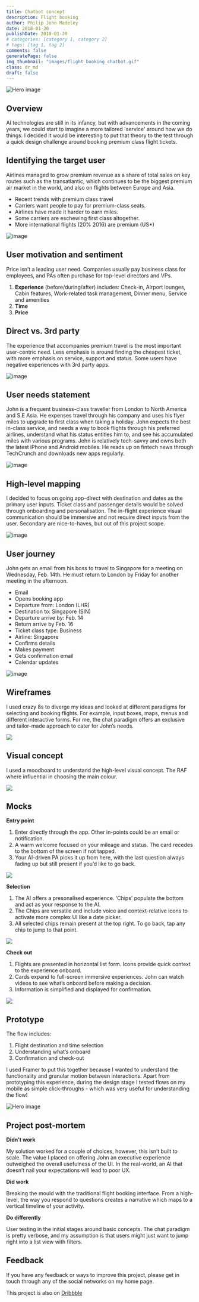 ```yaml
---
title: Chatbot concept
description: Flight booking
author: Philip John Madeley
date: 2018-01-20
publishDate: 2018-01-20
# categories: [category 1, category 2]
# tags: [tag 1, tag 2]
comments: false
generatePage: false
img_thumbnail: "images/flight_booking_chatbot.gif"
class: dr_md
draft: false
---
```


![Hero image](/images/flight_booking_chatbot.gif)

## Overview
AI technologies are still in its infancy, but with advancements in the coming years, we could start to imagine a more tailored 'service' around how we do things. I decided it would be interesting to put that theory to the test through a quick design challenge around booking premium class flight tickets.

## Identifying the target user
Airlines managed to grow premium revenue as a share of total sales on key routes such as the transatlantic, which continues to be the biggest premium air market in the world, and also on flights between Europe and Asia.

* Recent trends with premium class travel
* Carriers want people to pay for premium-class seats.
* Airlines have made it harder to earn miles.
* Some carriers are eschewing first class altogether.
* More international flights (20% 2016) are premium (US*)


![image](/images/flight-booking-chart.jpg)



## User motivation and sentiment

Price isn’t a leading user need.
Companies usually pay business class for employees, and PAs often purchase for top-level directors and VPs.

1. <b>Experience</b> (before/during/after)
  includes: Check-in, Airport lounges, Cabin features, Work-related task management, Dinner menu, Service and amenities
2. <b>Time</b>
3. <b>Price</b>

## Direct vs. 3rd party
The experience that accompanies premium travel is the most important user-centric need. Less emphasis is around finding the cheapest ticket, with more emphasis on service, support and status. Some users have negative experiences with 3rd party apps.

![image](/images/flight-booking-compare.jpg)

## User needs statement
John is a frequent business-class traveller from London to North America and S.E Asia.  He expenses travel through his company and uses his flyer miles to upgrade to first class when taking a holiday.  John expects the best in-class service, and needs a way to book  flights through his preferred airlines, understand what his status entitles him to, and see his accumulated miles with various programs. John is relatively tech-savvy and owns both the latest iPhone and Android mobiles. He reads up on fintech news through TechCrunch and downloads new apps regularly.

![image](/images/flight-booking-user.jpg)

## High-level mapping
I decided to focus on going app-direct with destination and dates as the primary user inputs.  Ticket class and passenger details would be solved through onboarding and personalisation. The in-flight experience visual communication should be immersive and not require direct inputs from the user.  Secondary are nice-to-haves, but out of this project scope.

![image](/images/flight-booking-mapping.jpg)

## User journey
John gets an email from his boss to travel to Singapore for a meeting on Wednesday, Feb. 14th.  He must return to London by Friday for another meeting in the afternoon.

- Email
- Opens booking app
- Departure from: London (LHR)
- Destination to: Singapore (SIN)
- Departure arrive by: Feb. 14
- Return arrive by Feb. 16
- Ticket class type: Business
- Airline: Singapore
- Confirms details
- Makes payment
- Gets confirmation email
- Calendar updates

![image](/images/flight-booking-flow.jpg)


## Wireframes
I used crazy 8s to diverge my ideas and looked at different paradigms for selecting and booking flights. For example, input boxes, maps, menus and different interactive forms. For me, the chat paradigm offers an exclusive and tailor-made approach to cater for John’s needs.  


<div class="fullwidth">
  <img src="/images/flight-booking-wireframes.jpg">
</div>

## Visual concept
I used a moodboard to understand the high-level visual concept. The RAF where influential in choosing the main colour.

<div class="fullwidth">
  <img src="/images/flight-booking-moodboard.jpg">
</div>


## Mocks

<b>Entry point</b>

1. Enter directly through the app. Other in-points could be an email or notification.
2. A warm welcome focused on your mileage and status. The card recedes to the bottom of the screen if not tapped.
3. Your AI-driven PA picks it up from here, with the last question always fading up but still present if you’d like to go back.

<div class="fullwidth">
  <img src="/images/flight-booking-mocks1.jpg">
</div>


<b>Selection</b>

1. The AI offers a presonalised experience. ‘Chips’ populate the bottom and act as your response to the AI.
2. The Chips are versatile and include voice and context-relative icons to activate more complex UI like a date picker.
3. All selected chips remain present at the top right. To go back, tap any chip to jump to that point.

<div class="fullwidth">
  <img src="/images/flight-booking-mocks2.jpg">
</div>

<b>Check out</b>

1. Flights are presented in horizontal list form. Icons provide quick context to the experience onboard.
2. Cards expand to full-screen immersive experiences. John can watch videos to see what’s onboard before making a decision.
3. Information is simplified and displayed for confirmation.

<div class="fullwidth">
  <img src="/images/flight-booking-mocks3.jpg">
</div>

## Prototype
The flow includes:

1. Flight destination and time selection
2. Understanding what’s onboard
3. Confirmation and check-out

I used Framer to put this together because I wanted to understand the functionality and granular motion between interactions.
Apart from prototyping this experience, during the design stage I tested flows on my mobile as simple click-throughs - which was very useful for understanding the flow!

![Hero image](/images/flight_booking_chatbot.gif)


## Project post-mortem


**Didn’t work**

My solution worked for a couple of choices, however, this isn’t built to scale. The value I placed on offering John an executive experience outweighed the overall usefulness of the UI. In the real-world, an AI that doesn’t nail your expectations will lead to poor UX.  


**Did work**

Breaking the mould with the traditional flight booking interface. From a high-level, the way you respond to questions creates a narrative which maps to a vertical timeline of your activity.


**Do differently**

User testing in the initial stages around basic concepts. The chat paradigm is pretty verbose, and my assumption is that users might just want to jump right into a list view with filters.


## Feedback
If you have any feedback or ways to improve this project, please get in touch through any of the social networks on my home page.

<!-- <a href="http://share.framerjs.com/5q3je16uy8z4/" target="_blank">
<button>Play on Framer</button>
</a> -->

This project is also on <a class="link" href="https://dribbble.com/shots/4336111-Flight-concierge-AI-bot" target="_blank">Dribbble</a>
